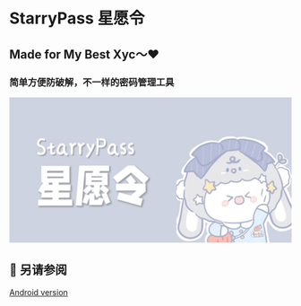 # StarryPass 星愿令
## Made for My Best Xyc～❤️
### 简单方便防破解，不一样的密码管理工具

![image](https://raw.githubusercontent.com/lingyicute/StarryPassAndroidWeb/master/banner.jpg)

## 🌟 另请参阅

[Android version](https://github.com/lingyicute/StarryPassAndroid)